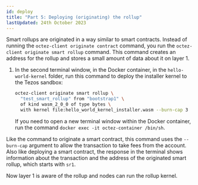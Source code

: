 ```yaml
---
id: deploy
title: "Part 5: Deploying (originating) the rollup"
lastUpdated: 24th October 2023
---
```


Smart rollups are originated in a way similar to smart contracts.
Instead of running the `octez-client originate contract` command, you run the `octez-client originate smart rollup` command.
This command creates an address for the rollup and stores a small amount of data about it on layer 1.

1. In the second terminal window, in the Docker container, in the `hello-world-kernel` folder, run this command to deploy the installer kernel to the Tezos sandbox:

   ```bash
   octez-client originate smart rollup \
     "test_smart_rollup" from "bootstrap1" \
     of kind wasm_2_0_0 of type bytes \
     with kernel file:hello_world_kernel_installer.wasm --burn-cap 3
   ```

   If you need to open a new terminal window within the Docker container, run the command `docker exec -it octez-container /bin/sh`.

Like the command to originate a smart contract, this command uses the `--burn-cap` argument to allow the transaction to take fees from the account.
Also like deploying a smart contract, the response in the terminal shows information about the transaction and the address of the originated smart rollup, which starts with `sr1`.

Now layer 1 is aware of the rollup and nodes can run the rollup kernel.

